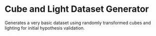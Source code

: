 # Cube and Light Dataset Generator

Generates a very basic dataset using randomly transformed cubes and lighting for initial hypothesis validation.
